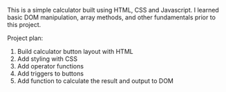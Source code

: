 This is a simple calculator built using HTML, CSS and Javascript.
I learned basic DOM manipulation, array methods, and other fundamentals prior to this project.

Project plan:

1.  Build calculator button layout with HTML
2.  Add styling with CSS
3.  Add operator functions
4.  Add triggers to buttons
5.  Add function to calculate the result and output to DOM